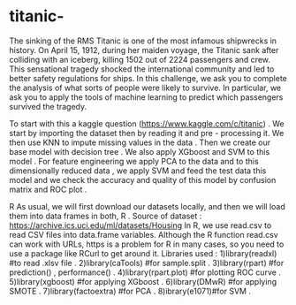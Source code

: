 # titanic-
The sinking of the RMS Titanic is one of the most infamous shipwrecks in history.  On April 15, 1912, during her maiden voyage, the Titanic sank after colliding with an iceberg, killing 1502 out of 2224 passengers and crew. This sensational tragedy shocked the international community and led to better safety regulations for ships.
In this challenge, we ask you to complete the analysis of what sorts of people were likely to survive. In particular, we ask you to apply the tools of machine learning to predict which passengers survived the tragedy.

To start with this a kaggle question (https://www.kaggle.com/c/titanic) . We start by importing the dataset then by reading it and pre - processing it.
We then use KNN to impute missing values in the data .
Then we create our base model with decision tree . We also apply XGboost and SVM to this model .
For feature engineering we apply PCA to the data and to this dimensionally reduced data , we apply SVM and feed the test data this model and we check the accuracy and quality of this model by confusion matrix and ROC plot .

R
As usual, we will first download our datasets locally, and then we will load them into data frames in both, R . Source of dataset : https://archive.ics.uci.edu/ml/datasets/Housing In R, we use read.csv to read CSV files into data.frame variables. Although the R function read.csv can work with URLs, https is a problem for R in many cases, so you need to use a package like RCurl to get around it. Libraries used : 1)library(readxl) #to read .xlsv file . 2)library(caTools) #for sample.split . 3)library(rpart) #for prediction() , performance() . 4)library(rpart.plot) #for plotting ROC curve . 5)library(xgboost) #for applying XGboost . 6)library(DMwR) #for applying SMOTE . 7)library(factoextra) #for PCA . 8)ibrary(e1071)#for SVM .


